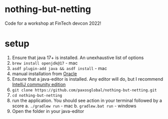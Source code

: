 # nothing-but-netting
Code for a workshop at FinTech devcon 2022!

# setup
1. Ensure that java 17+ is installed. An unexhaustive list of options
  1. `brew install openjdk@17` - mac
  2. `asdf plugin-add java && asdf install` - mac
  3. manual installation from [Oracle](https://docs.oracle.com/en/java/javase/17/install/installation-jdk-microsoft-windows-platforms.html#GUID-3FDCE921-12B3-4CBB-AE43-2F9E6EBD0B09)
2. Ensure that a java-editor is installed. Any editor will do, but I recommend [IntelliJ community edition](https://www.jetbrains.com/idea/download/)
3. `git clone https://github.com/paxosglobal/nothing-but-netting.git`
4. `cd nothing-but-netting`
5. run the application. You should see action in your terminal followed by a score
  a. `./gradlew run` - mac
  b. `gradlew.bat run` - windows
6. Open the folder in your java-editor
